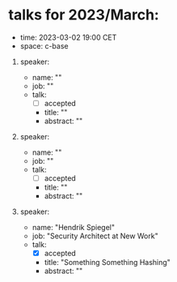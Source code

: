 # talks for 2023/March:
- time: 2023-03-02 19:00 CET
- space: c-base

1. speaker:
   - name: ""
   - job: ""
   - talk:
     - [ ] accepted
     - title: ""
     - abstract: ""

2. speaker:
   - name: ""
   - job: ""
   - talk:
     - [ ] accepted
     - title: ""
     - abstract: ""

3. speaker:
   - name: "Hendrik Spiegel"
   - job: "Security Architect at New Work"
   - talk:
     - [x] accepted
     - title: "Something Something Hashing"
     - abstract: ""

